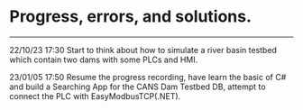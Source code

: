# Progress, errors, and solutions.
---
22/10/23 17:30 Start to think about how to simulate a river basin testbed which contain two dams with some PLCs and HMI.

23/01/05 17:50 Resume the progress recording, have learn the basic of C# and build a Searching App for the CANS Dam Testbed DB, attempt to connect the PLC with EasyModbusTCP(.NET).
